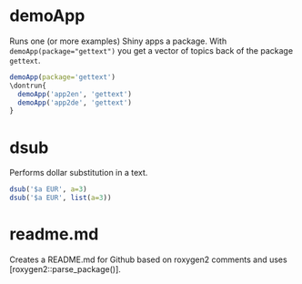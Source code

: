 # demoApp #

Runs one (or more examples) Shiny apps a package. With `demoApp(package="gettext")` 
you get a vector of topics back of the package `gettext`.

```r
demoApp(package='gettext') 
\dontrun{
  demoApp('app2en', 'gettext') 
  demoApp('app2de', 'gettext') 
}
```

# dsub #

Performs dollar substitution in a text.

```r
dsub('$a EUR', a=3)
dsub('$a EUR', list(a=3))
```

# readme.md #

Creates a README.md for Github based on roxygen2 comments and uses [roxygen2::parse_package()].

